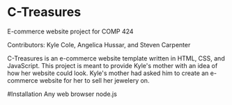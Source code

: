 # C-Treasures
E-commerce website project for COMP 424

Contributors: Kyle Cole, Angelica Hussar, and Steven Carpenter

C-Treasures is an e-commerce website template written in HTML, CSS, and JavaScript. This project is meant to provide Kyle's mother with an idea of how her website could look. Kyle's mother had asked him to create an e-commerce website for her to sell her jewelery on. 

#Installation
Any web browser
node.js 



